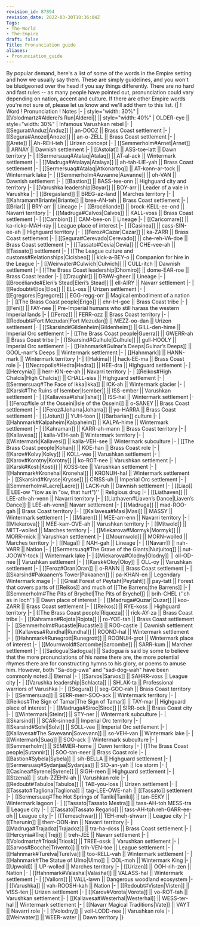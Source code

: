 ```yaml
---
revision_id: 87894
revision_date: 2022-03-30T10:36:04Z
Tags:
- The-World
- The-Empire
draft: false
Title: Pronunciation guide
aliases:
- Pronunciation_guide
---
```

By popular demand, here's a list of some of the words in the Empire setting and how we usually say them.
These are simply guidelines, and you won't be bludgeoned over the head if you say things differently. There are no hard and fast rules -- as many people have pointed out, pronunciation could vary depending on nation, accent and culture.
If there are other Empire words you're not sure of, please let us know and we'll add them to this list.
{|
! Word 
! Pronunciation 
! Notes
|-
| style="width: 30%" |  [[Volodmartz#Alderei’s Run|Alderei]] || style="width: 40%" | OLDER-eye || style="width: 30%" | Infamous Varushkan rebel
|-
| [[Segura#Anduz|Anduz]] || an-DOOZ || Brass Coast settlement
|-
| [[Segura#Anozel|Anozel]] || an-o-ZELL || Brass Coast settlement
|-
| [[Arete]] || Ah-REH-teh || Urizen concept
|-
| [[Semmerholm#Arnet|Arnet]] || ARNAY || Dawnish settlement
|-
| [[Astolat]] || ASS-toe-latt || Dawn territory
|-
| [[Sermersuaq#Atalaq|Atalaq]] || AT-al-ack || Wintermark settlement
|-
| [[Madruga#Atalaya|Atalaya]] || ah-tah-LIE-yah || Brass Coast settlement
|-
| [[Sermersuaq#Atalaq|Atkonartoq]] || AT-konn-ar-tock || Wintermark lake
|-
| [[Semmerholm#Auvanne|Auvanne]] || oh-VAN || Dawnish settlement
|-
| [[Bastion]] || BASS-tee-onn || Highguard city and territory
|-
| [[Varushka leadership|Boyar]] || BOY-arr || Leader of a vale in Varushka
|-
| [[Bregasland]] || BREG-az-land || Marches territory
|-
| [[Kahraman#Briante|Briante]] || bree-AN-teh || Brass Coast settlement
|-
| [[Briar]] || BRY-arr || Lineage
|-
| [[Brocéliande]] || brock-KELL-ee-ond || Navarri territory
|-
| [[Madruga#Calvos|Calvos]] || KALL-voss || Brass Coast settlement
|-
| [[Cambion]] || CAM-bee-on || Lineage
|-
| [[Caricomare]] || ka-ricko-MAH-ray || League place of interest
|-
| [[Casinea]] || cass-SIN-ee-ah || Highguard territory
|-
| [[Feroz#Cazar|Cazar]] || ka-ZARR || Brass Coast settlement
|-
| [[Segura#Cerevado|Cerevado]] || che-reh-VA-doe || Brass Coast settlement
|-
| [[Tassato#Cevia|Cevia]] || CHE-vee-ah || [[Tassato]] settlement
|-
| [[The League culture and customs#Relationships|Cicisbeo]] || kick-a-BEY-o || Companion for hire in the League
|-
| [[Weirwater#Culwich|Culwich]] || CULL-itch || Dawnish settlement
|-
| [[The Brass Coast leadership|Dhomiro]] || dome-EAR-roe || Brass Coast leader
|-
| [[Draughir]] || DRAW-gheer || Lineage
|-
| [[Brocéliande#Eleri’s Stead|Eleri’s Stead]] || ell-AIRY || Navarr settlement
|-
| [[Redoubt#Elos|Elos]] || ELL-oss || Urizen settlement
|-
| [[Egregores|Egregore]] || EGG-regg-orr || Magical embodiment of a nation
|-
| [[The Brass Coast people|Erigo]] || ehr-IH-goe || Brass Coast tribe
|-
| [[Feni]] || FAY-nee || Pre-Imperial humans who still harass the western Imperial lands
|-
| [[Feroz]] || FERR-ozz || Brass Coast territory
|-
| [[Redoubt#Fort Mezudan|Fort Mezudan]] || MEZZ-oo-dan || Urizen settlement
|-
| [[Skarsind#Gildenheim|Gildenheim]] || GILL-den-hime || Imperial Orc settlement
|-
| [[The Brass Coast people|Guerra]] || GWERR-ah || Brass Coast tribe
|-
| [[Skarsind#Gulhule|Gulhule]] || gull-HOOLY || Imperial Orc settlement
|-
| [[Hahnmark#Gulnar’s Deeps|Gulnar’s Deeps]] || GOOL-narr's Deeps || Wintermark settlement
|-
| [[Hahnmark]] || HANN-mark || Wintermark territory
|-
| [[Hakima]] || hack-EE-ma || Brass Coast role
|-
| [[Necropolis#Hedra|Hedra]] || HEE-dra || Highguard settlement
|-
| [[Hercynia]] || herr-KIN-ee-ah || Navarri territory
|-
| [[Reikos#High Chalcis|High Chalcis]] || CHALL-siss || Highguard settlement
|-
| [[Sermersuaq#The Face of Ikka|Ikka]] || ICK-ah || Wintermark glacier
|-
| [[Karsk#The Ruins of Isember|Isember]] || ISS-ember || Varushkan settlement
|-
| [[Kallavesa#Ishal|Ishal]] || ISS-hal || Wintermark settlement
|-
| [[Feroz#Isle of the Osseini|Isle of the Osseini]] || o-SANEY || Brass Coast settlement
|-
| [[Feroz#Joharra|Joharra]] || yo-HARRA || Brass Coast settlement
|-
| [[Jotun]] || YUH-toon || [[Barbarian]] culture
|-
| [[Hahnmark#Kalpaheim|Kalpaheim]] || KALPA-hime || Wintermark settlement 
|-
| [[Kahraman]] || KARR-ah-mann || Brass Coast territory
|-
| [[Kallavesa]] || kalla-VEH-sah || Wintermark territory
|-
| [[Wintermark|Kallavesi]] || kalla-VEH-see || Wintermark subculture
|-
| [[The Brass Coast people|Kohan]] || KOE-han || Brass Coast role
|-
| [[Karov#Kolvy|Kolvy]] || KOLL-vee || Varushkan settlement
|-
| [[Karov#Korotny|Korotny]] || ko-ROT-nee || Varushkan settlement
|-
| [[Karsk#Kosti|Kosti]] || KOSS-tee || Varushkan settlement
|-
| [[Hahnmark#Kronehal|Kronehal]] || KRONUH-hal || Wintermark settlement
|-
| [[Skarsind#Krysse|Krysse]] || CRISS-uh || Imperial Orc settlement
|-
| [[Semmerholm#Lacre|Lacre]] || LACK-ruh || Dawnish settlement
|-
| [[Liao]] || LEE-ow   ''(ow as in "ow, that hurt")'' || Religious drug
|-
| [[Liathaven]] || LEE-ath-ah-venn || Navarri territory
|-
| [[Liathaven#Liaven’s Dance|Liaven’s Dance]] || LEE-ah-venn|| Navarr settlement
|-
| [[Madruga]] || mad-ROO-gah || Brass Coast territory
|-
| [[Kallavesa#Masi|Masi]] || MASSY || Wintermark settlement 
|-
| [[Miaren]] || MEE-arr-enn || Navarri territory
|-
| [[Miekarova]] || MEE-karr-OVE-ah || Varushkan territory
|-
| [[Mitwold]] || MITT-wolled || Marches territory
|-
| [[Miekarova#Mormyk|Mormyk]] || MORR-mick || Varushkan settlement
|-
| [[Mournwold]] || MORN-wolled || Marches territory
|-
| [[Naga]] || NAH-gah || Lineage
|-
| [[Navarr]] || nah-VARR || Nation
|-
| [[Sermersuaq#The Grave of the Giants|Nutjuitoq]] || nut-JOOWY-tock || Wintermark lake
|-
| [[Miekarova#Olodny|Olodny]] || oll-OD-nee || Varushkan settlement
|-
| [[Karsk#Oloy|Oloy]] || OLL-oy || Varushkan settlement
|-
| [[Feroz#Oran|Oran]] || o-RANN || Brass Coast settlement
|-
| [[Skarsind#Pakaanen’s Tower|Pakaanen]] || pa-KHAN-en || Legendary Wintermark mage
|-
| [[Great Forest of Peytaht|Peytaht]] || pay-tatt || Forest that covers parts of [[Reikos]] and much of [[The Barrens|the Barrens]]
|-
| [[Semmerholm#The Pits of Brychel|The Pits of Brychel]] || brih-CHEL (''ch as in loch'') || Dawn place of interest
|-
| [[Madruga#Quzar|Quzar]] || koo-ZARR || Brass Coast settlement
|-
| [[Reikos]] || RYE-koss || Highguard territory
|-
| [[The Brass Coast people|Riqueza]] || rick-AY-za || Brass Coast tribe
|-
| [[Kahraman#Rojota|Rojota]] || ro-YOE-tah || Brass Coast settlement
|-
| [[Semmerholm#Rucastle|Rucastle]] || ROO-castle || Dawnish settlement
|-
| [[Kallavesa#Rundhal|Rundhal]] || ROOND-hal || Wintermark settlement
|-
| [[Hahnmark#Runegrott|Runegrott]] || ROONUH-grot || Wintermark place of interest
|-
| [[Mournwold#Sarcombe|Sarcombe]] || SARR-kum || Marcher settlement
|-
| [[Sadogua|Sadogua]] || Sadogua is said by some to believe that the more pronunciations of his name there are, the more potential rhymes there are for constructing hymns to his glory, or poems to amuse him. However, both "Sa-dog-uwa" and "sad-dog-wah" have been commonly noted.|| Eternal
|-
| [[Sarvos|Sarvos]] || SAHRR-voss || League city
|-
| [[Varushka leadership|Schlacta]] || SHLAK-ta || Professional warriors of Varushka
|-
| [[Segura]] || seg-GOO-rah || Brass Coast territory
|-
| [[Sermersuaq]] || SERR-merr-SOO-ack || Wintermark territory
|-
| [[Reikos#The Sign of Tamar|The Sign of Tamar]] || TAY-mar || Highguard place of interest
|-
| [[Madruga#Siroc|Siroc]] || SIRR-ock || Brass Coast city
|-
| [[Wintermark|Steinr]] || STY-ner || Wintermark subculture
|-
| [[Skarsind]] || SCAR-sinned || Imperial Orc territory
|-
| [[Skarsind#Solvi|Solvi]] || SOLL-vee || Imperial Orc settlement
|-
| [[Kallavesa#The Sovevann|Sovevann]] || so-VEH-van || Wintermark lake
|-
| [[Wintermark|Suaq]] || SOO-ack || Wintermark subculture
|-
| [[Semmerholm]] || SEMMER-home || Dawn territory
|-
| [[The Brass Coast people|Sutannir]] || SOO-tan-neer || Brass Coast role
|-
| [[Bastion#Sybela|Sybela]] || sih-BELLA || Highguard settlement
|-
| [[Sermersuaq#Sydanjaa|Sydanjaa]] || SID-an-yah || Ice storm
|-
| [[Casinea#Syrene|Syrene]] || SIGH-reen || Highguard settlement
|-
| [[Stzena]] || stuh-ZZEHN-ah || Varushkan role
|-
| [[Redoubt#Tabulos|Tabulos]] || TAB-you-loss || Urizen settlement
|-
| [[Tassato#Tagliona|Tagliona]] || tag-LEE-OWE-nah || [[Tassato]] settlement
|-
| [[Sermersuaq#The Hot Springs of Taniki|Taniki]] || tan-EEKY || Wintermark lagoon
|-
| [[Tassato|Tassato Mestra]] || tass-AH-toh MESS-tra || League city
|-
| [[Tassato|Tassato Regario]] || tass-AH-toh reh-GARR-ee-oh || League city
|-
| [[Temeschwar]] || TEH-meh-shwarr || League city
|-
| [[Therunin]] || therr-OON-inn || Navarri territory
|-
| [[Madruga#Trajadoz|Trajadoz]] || tra-ha-doss || Brass Coast settlement
|-
| [[Hercynia#Treji|Treji]] || treh-JEE || Navarr settlement
|-
| [[Volodmartz#Triosk|Triosk]] || TREE-ossk || Varushkan settlement
|-
| [[Sarvos#Bocche|Trivento]] || trih-VEN-toe || League settlement
|-
| [[Hahnmark#Turelva|Turelva]] || too-RELL-vah || Wintermark settlement 
|-
| [[Hahnmark#The Statue of Ulmo|Ulmo]] || OOL-moh || Wintermark King 
|-
| [[Upwold]] || UP-wolled || Marches territory
|-
| [[Urizen]] || OOH-rih-zen || Nation
|-
| [[Hahnmark#Valashal|Valashal]] || VALASS-hal || Wintermark settlement
|-
| [[Vallorn]] || VALL-lawn || Dangerous woodland ecosystem
|-
| [[Varushka]] || vah-ROOSH-kah || Nation
|-
| [[Redoubt#Visten|Visten]] || VISS-ten || Urizen settlement
|-
| [[Karov#Vorota|Vorota]] || vo-ROT-tah || Varushkan settlement
|-
| [[Kallavesa#Westerhal|Westerhal]] || WESS-ter-hal || Wintermark settlement
|-
| [[Navarr Magical Traditions|Vate]] || VAYT || Navarri role
|- 
| [[Volodny]] || voll-LODD-nee || Varushkan role
|-
| [[Weirwater]] || WEER-water || Dawn territory
|}